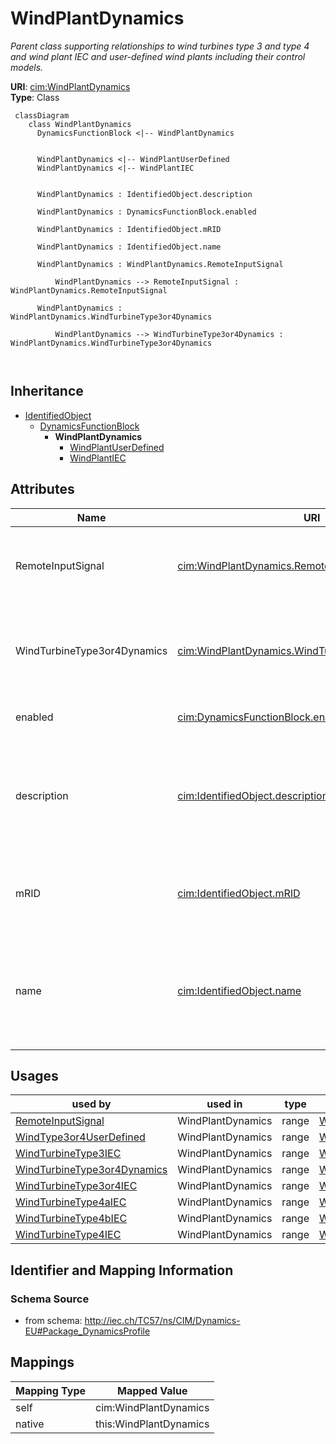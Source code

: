 # WindPlantDynamics


_Parent class supporting relationships to wind turbines type 3 and type 4 and wind plant IEC and user-defined wind plants including their control models._





**URI**: [cim:WindPlantDynamics](http://iec.ch/TC57/CIM100#WindPlantDynamics)<br />
**Type**: Class




```mermaid
 classDiagram
    class WindPlantDynamics
      DynamicsFunctionBlock <|-- WindPlantDynamics
      

      WindPlantDynamics <|-- WindPlantUserDefined
      WindPlantDynamics <|-- WindPlantIEC
      
      
      WindPlantDynamics : IdentifiedObject.description
        
      WindPlantDynamics : DynamicsFunctionBlock.enabled
        
      WindPlantDynamics : IdentifiedObject.mRID
        
      WindPlantDynamics : IdentifiedObject.name
        
      WindPlantDynamics : WindPlantDynamics.RemoteInputSignal
        
          WindPlantDynamics --> RemoteInputSignal : WindPlantDynamics.RemoteInputSignal
        
      WindPlantDynamics : WindPlantDynamics.WindTurbineType3or4Dynamics
        
          WindPlantDynamics --> WindTurbineType3or4Dynamics : WindPlantDynamics.WindTurbineType3or4Dynamics
        
      
```





## Inheritance
* [IdentifiedObject](IdentifiedObject.md)
    * [DynamicsFunctionBlock](DynamicsFunctionBlock.md)
        * **WindPlantDynamics**
            * [WindPlantUserDefined](WindPlantUserDefined.md)
            * [WindPlantIEC](WindPlantIEC.md)



## Attributes


| Name | URI | Cardinality and Range | Description | Inheritance |
| ---  | --- | --- | --- | --- |
| RemoteInputSignal | [cim:WindPlantDynamics.RemoteInputSignal](http://iec.ch/TC57/CIM100#WindPlantDynamics.RemoteInputSignal) | 0..1 <br />  [RemoteInputSignal](RemoteInputSignal.md)  | The remote signal with which this power plant is associated | direct |
| WindTurbineType3or4Dynamics | [cim:WindPlantDynamics.WindTurbineType3or4Dynamics](http://iec.ch/TC57/CIM100#WindPlantDynamics.WindTurbineType3or4Dynamics) | 1..* <br />  [WindTurbineType3or4Dynamics](WindTurbineType3or4Dynamics.md)  | The wind turbine type 3 or type 4 associated with this wind plant | direct |
| enabled | [cim:DynamicsFunctionBlock.enabled](http://iec.ch/TC57/CIM100#DynamicsFunctionBlock.enabled) | 1..1 <br />  boolean  | Function block used indicator | [DynamicsFunctionBlock](DynamicsFunctionBlock.md) |
| description | [cim:IdentifiedObject.description](http://iec.ch/TC57/CIM100#IdentifiedObject.description) | 0..1 <br />  string  | The description is a free human readable text describing or naming the object | [IdentifiedObject](IdentifiedObject.md) |
| mRID | [cim:IdentifiedObject.mRID](http://iec.ch/TC57/CIM100#IdentifiedObject.mRID) | 1..1 <br />  string  | Master resource identifier issued by a model authority | [IdentifiedObject](IdentifiedObject.md) |
| name | [cim:IdentifiedObject.name](http://iec.ch/TC57/CIM100#IdentifiedObject.name) | 0..1 <br />  string  | The name is any free human readable and possibly non unique text naming the o... | [IdentifiedObject](IdentifiedObject.md) |





## Usages

| used by | used in | type | used |
| ---  | --- | --- | --- |
| [RemoteInputSignal](RemoteInputSignal.md) | WindPlantDynamics | range | [WindPlantDynamics](WindPlantDynamics.md) |
| [WindType3or4UserDefined](WindType3or4UserDefined.md) | WindPlantDynamics | range | [WindPlantDynamics](WindPlantDynamics.md) |
| [WindTurbineType3IEC](WindTurbineType3IEC.md) | WindPlantDynamics | range | [WindPlantDynamics](WindPlantDynamics.md) |
| [WindTurbineType3or4Dynamics](WindTurbineType3or4Dynamics.md) | WindPlantDynamics | range | [WindPlantDynamics](WindPlantDynamics.md) |
| [WindTurbineType3or4IEC](WindTurbineType3or4IEC.md) | WindPlantDynamics | range | [WindPlantDynamics](WindPlantDynamics.md) |
| [WindTurbineType4aIEC](WindTurbineType4aIEC.md) | WindPlantDynamics | range | [WindPlantDynamics](WindPlantDynamics.md) |
| [WindTurbineType4bIEC](WindTurbineType4bIEC.md) | WindPlantDynamics | range | [WindPlantDynamics](WindPlantDynamics.md) |
| [WindTurbineType4IEC](WindTurbineType4IEC.md) | WindPlantDynamics | range | [WindPlantDynamics](WindPlantDynamics.md) |






## Identifier and Mapping Information







### Schema Source


* from schema: http://iec.ch/TC57/ns/CIM/Dynamics-EU#Package_DynamicsProfile





## Mappings

| Mapping Type | Mapped Value |
| ---  | ---  |
| self | cim:WindPlantDynamics |
| native | this:WindPlantDynamics |




